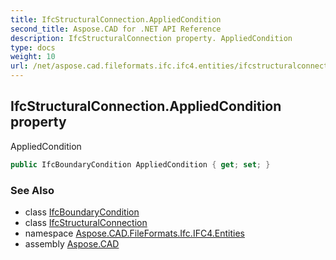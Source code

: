 ```yaml
---
title: IfcStructuralConnection.AppliedCondition
second_title: Aspose.CAD for .NET API Reference
description: IfcStructuralConnection property. AppliedCondition
type: docs
weight: 10
url: /net/aspose.cad.fileformats.ifc.ifc4.entities/ifcstructuralconnection/appliedcondition/
---
```

## IfcStructuralConnection.AppliedCondition property

AppliedCondition

```csharp
public IfcBoundaryCondition AppliedCondition { get; set; }
```

### See Also

* class [IfcBoundaryCondition](../../ifcboundarycondition/)
* class [IfcStructuralConnection](../)
* namespace [Aspose.CAD.FileFormats.Ifc.IFC4.Entities](../../ifcstructuralconnection/)
* assembly [Aspose.CAD](../../../)


